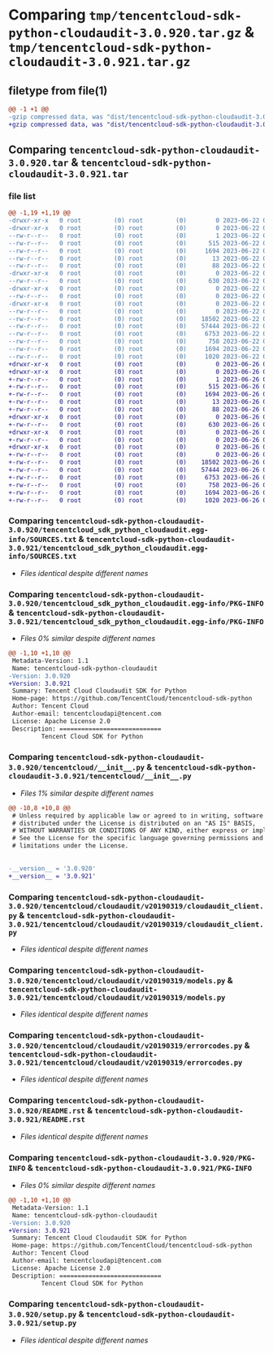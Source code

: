 # Comparing `tmp/tencentcloud-sdk-python-cloudaudit-3.0.920.tar.gz` & `tmp/tencentcloud-sdk-python-cloudaudit-3.0.921.tar.gz`

## filetype from file(1)

```diff
@@ -1 +1 @@
-gzip compressed data, was "dist/tencentcloud-sdk-python-cloudaudit-3.0.920.tar", last modified: Thu Jun 22 00:20:20 2023, max compression
+gzip compressed data, was "dist/tencentcloud-sdk-python-cloudaudit-3.0.921.tar", last modified: Mon Jun 26 00:20:25 2023, max compression
```

## Comparing `tencentcloud-sdk-python-cloudaudit-3.0.920.tar` & `tencentcloud-sdk-python-cloudaudit-3.0.921.tar`

### file list

```diff
@@ -1,19 +1,19 @@
-drwxr-xr-x   0 root         (0) root         (0)        0 2023-06-22 00:20:20.000000 tencentcloud-sdk-python-cloudaudit-3.0.920/
-drwxr-xr-x   0 root         (0) root         (0)        0 2023-06-22 00:20:20.000000 tencentcloud-sdk-python-cloudaudit-3.0.920/tencentcloud_sdk_python_cloudaudit.egg-info/
--rw-r--r--   0 root         (0) root         (0)        1 2023-06-22 00:20:20.000000 tencentcloud-sdk-python-cloudaudit-3.0.920/tencentcloud_sdk_python_cloudaudit.egg-info/dependency_links.txt
--rw-r--r--   0 root         (0) root         (0)      515 2023-06-22 00:20:20.000000 tencentcloud-sdk-python-cloudaudit-3.0.920/tencentcloud_sdk_python_cloudaudit.egg-info/SOURCES.txt
--rw-r--r--   0 root         (0) root         (0)     1694 2023-06-22 00:20:20.000000 tencentcloud-sdk-python-cloudaudit-3.0.920/tencentcloud_sdk_python_cloudaudit.egg-info/PKG-INFO
--rw-r--r--   0 root         (0) root         (0)       13 2023-06-22 00:20:20.000000 tencentcloud-sdk-python-cloudaudit-3.0.920/tencentcloud_sdk_python_cloudaudit.egg-info/top_level.txt
--rw-r--r--   0 root         (0) root         (0)       88 2023-06-22 00:20:20.000000 tencentcloud-sdk-python-cloudaudit-3.0.920/setup.cfg
-drwxr-xr-x   0 root         (0) root         (0)        0 2023-06-22 00:20:20.000000 tencentcloud-sdk-python-cloudaudit-3.0.920/tencentcloud/
--rw-r--r--   0 root         (0) root         (0)      630 2023-06-22 00:20:20.000000 tencentcloud-sdk-python-cloudaudit-3.0.920/tencentcloud/__init__.py
-drwxr-xr-x   0 root         (0) root         (0)        0 2023-06-22 00:20:20.000000 tencentcloud-sdk-python-cloudaudit-3.0.920/tencentcloud/cloudaudit/
--rw-r--r--   0 root         (0) root         (0)        0 2023-06-22 00:20:20.000000 tencentcloud-sdk-python-cloudaudit-3.0.920/tencentcloud/cloudaudit/__init__.py
-drwxr-xr-x   0 root         (0) root         (0)        0 2023-06-22 00:20:20.000000 tencentcloud-sdk-python-cloudaudit-3.0.920/tencentcloud/cloudaudit/v20190319/
--rw-r--r--   0 root         (0) root         (0)        0 2023-06-22 00:20:20.000000 tencentcloud-sdk-python-cloudaudit-3.0.920/tencentcloud/cloudaudit/v20190319/__init__.py
--rw-r--r--   0 root         (0) root         (0)    18502 2023-06-22 00:20:20.000000 tencentcloud-sdk-python-cloudaudit-3.0.920/tencentcloud/cloudaudit/v20190319/cloudaudit_client.py
--rw-r--r--   0 root         (0) root         (0)    57444 2023-06-22 00:20:20.000000 tencentcloud-sdk-python-cloudaudit-3.0.920/tencentcloud/cloudaudit/v20190319/models.py
--rw-r--r--   0 root         (0) root         (0)     6753 2023-06-22 00:20:20.000000 tencentcloud-sdk-python-cloudaudit-3.0.920/tencentcloud/cloudaudit/v20190319/errorcodes.py
--rw-r--r--   0 root         (0) root         (0)      758 2023-06-22 00:20:20.000000 tencentcloud-sdk-python-cloudaudit-3.0.920/README.rst
--rw-r--r--   0 root         (0) root         (0)     1694 2023-06-22 00:20:20.000000 tencentcloud-sdk-python-cloudaudit-3.0.920/PKG-INFO
--rw-r--r--   0 root         (0) root         (0)     1020 2023-06-22 00:20:20.000000 tencentcloud-sdk-python-cloudaudit-3.0.920/setup.py
+drwxr-xr-x   0 root         (0) root         (0)        0 2023-06-26 00:20:25.000000 tencentcloud-sdk-python-cloudaudit-3.0.921/
+drwxr-xr-x   0 root         (0) root         (0)        0 2023-06-26 00:20:25.000000 tencentcloud-sdk-python-cloudaudit-3.0.921/tencentcloud_sdk_python_cloudaudit.egg-info/
+-rw-r--r--   0 root         (0) root         (0)        1 2023-06-26 00:20:25.000000 tencentcloud-sdk-python-cloudaudit-3.0.921/tencentcloud_sdk_python_cloudaudit.egg-info/dependency_links.txt
+-rw-r--r--   0 root         (0) root         (0)      515 2023-06-26 00:20:25.000000 tencentcloud-sdk-python-cloudaudit-3.0.921/tencentcloud_sdk_python_cloudaudit.egg-info/SOURCES.txt
+-rw-r--r--   0 root         (0) root         (0)     1694 2023-06-26 00:20:25.000000 tencentcloud-sdk-python-cloudaudit-3.0.921/tencentcloud_sdk_python_cloudaudit.egg-info/PKG-INFO
+-rw-r--r--   0 root         (0) root         (0)       13 2023-06-26 00:20:25.000000 tencentcloud-sdk-python-cloudaudit-3.0.921/tencentcloud_sdk_python_cloudaudit.egg-info/top_level.txt
+-rw-r--r--   0 root         (0) root         (0)       88 2023-06-26 00:20:25.000000 tencentcloud-sdk-python-cloudaudit-3.0.921/setup.cfg
+drwxr-xr-x   0 root         (0) root         (0)        0 2023-06-26 00:20:25.000000 tencentcloud-sdk-python-cloudaudit-3.0.921/tencentcloud/
+-rw-r--r--   0 root         (0) root         (0)      630 2023-06-26 00:20:25.000000 tencentcloud-sdk-python-cloudaudit-3.0.921/tencentcloud/__init__.py
+drwxr-xr-x   0 root         (0) root         (0)        0 2023-06-26 00:20:25.000000 tencentcloud-sdk-python-cloudaudit-3.0.921/tencentcloud/cloudaudit/
+-rw-r--r--   0 root         (0) root         (0)        0 2023-06-26 00:20:25.000000 tencentcloud-sdk-python-cloudaudit-3.0.921/tencentcloud/cloudaudit/__init__.py
+drwxr-xr-x   0 root         (0) root         (0)        0 2023-06-26 00:20:25.000000 tencentcloud-sdk-python-cloudaudit-3.0.921/tencentcloud/cloudaudit/v20190319/
+-rw-r--r--   0 root         (0) root         (0)        0 2023-06-26 00:20:25.000000 tencentcloud-sdk-python-cloudaudit-3.0.921/tencentcloud/cloudaudit/v20190319/__init__.py
+-rw-r--r--   0 root         (0) root         (0)    18502 2023-06-26 00:20:25.000000 tencentcloud-sdk-python-cloudaudit-3.0.921/tencentcloud/cloudaudit/v20190319/cloudaudit_client.py
+-rw-r--r--   0 root         (0) root         (0)    57444 2023-06-26 00:20:25.000000 tencentcloud-sdk-python-cloudaudit-3.0.921/tencentcloud/cloudaudit/v20190319/models.py
+-rw-r--r--   0 root         (0) root         (0)     6753 2023-06-26 00:20:25.000000 tencentcloud-sdk-python-cloudaudit-3.0.921/tencentcloud/cloudaudit/v20190319/errorcodes.py
+-rw-r--r--   0 root         (0) root         (0)      758 2023-06-26 00:20:25.000000 tencentcloud-sdk-python-cloudaudit-3.0.921/README.rst
+-rw-r--r--   0 root         (0) root         (0)     1694 2023-06-26 00:20:25.000000 tencentcloud-sdk-python-cloudaudit-3.0.921/PKG-INFO
+-rw-r--r--   0 root         (0) root         (0)     1020 2023-06-26 00:20:25.000000 tencentcloud-sdk-python-cloudaudit-3.0.921/setup.py
```

### Comparing `tencentcloud-sdk-python-cloudaudit-3.0.920/tencentcloud_sdk_python_cloudaudit.egg-info/SOURCES.txt` & `tencentcloud-sdk-python-cloudaudit-3.0.921/tencentcloud_sdk_python_cloudaudit.egg-info/SOURCES.txt`

 * *Files identical despite different names*

### Comparing `tencentcloud-sdk-python-cloudaudit-3.0.920/tencentcloud_sdk_python_cloudaudit.egg-info/PKG-INFO` & `tencentcloud-sdk-python-cloudaudit-3.0.921/tencentcloud_sdk_python_cloudaudit.egg-info/PKG-INFO`

 * *Files 0% similar despite different names*

```diff
@@ -1,10 +1,10 @@
 Metadata-Version: 1.1
 Name: tencentcloud-sdk-python-cloudaudit
-Version: 3.0.920
+Version: 3.0.921
 Summary: Tencent Cloud Cloudaudit SDK for Python
 Home-page: https://github.com/TencentCloud/tencentcloud-sdk-python
 Author: Tencent Cloud
 Author-email: tencentcloudapi@tencent.com
 License: Apache License 2.0
 Description: ============================
         Tencent Cloud SDK for Python
```

### Comparing `tencentcloud-sdk-python-cloudaudit-3.0.920/tencentcloud/__init__.py` & `tencentcloud-sdk-python-cloudaudit-3.0.921/tencentcloud/__init__.py`

 * *Files 1% similar despite different names*

```diff
@@ -10,8 +10,8 @@
 # Unless required by applicable law or agreed to in writing, software
 # distributed under the License is distributed on an "AS IS" BASIS,
 # WITHOUT WARRANTIES OR CONDITIONS OF ANY KIND, either express or implied.
 # See the License for the specific language governing permissions and
 # limitations under the License.
 
 
-__version__ = '3.0.920'
+__version__ = '3.0.921'
```

### Comparing `tencentcloud-sdk-python-cloudaudit-3.0.920/tencentcloud/cloudaudit/v20190319/cloudaudit_client.py` & `tencentcloud-sdk-python-cloudaudit-3.0.921/tencentcloud/cloudaudit/v20190319/cloudaudit_client.py`

 * *Files identical despite different names*

### Comparing `tencentcloud-sdk-python-cloudaudit-3.0.920/tencentcloud/cloudaudit/v20190319/models.py` & `tencentcloud-sdk-python-cloudaudit-3.0.921/tencentcloud/cloudaudit/v20190319/models.py`

 * *Files identical despite different names*

### Comparing `tencentcloud-sdk-python-cloudaudit-3.0.920/tencentcloud/cloudaudit/v20190319/errorcodes.py` & `tencentcloud-sdk-python-cloudaudit-3.0.921/tencentcloud/cloudaudit/v20190319/errorcodes.py`

 * *Files identical despite different names*

### Comparing `tencentcloud-sdk-python-cloudaudit-3.0.920/README.rst` & `tencentcloud-sdk-python-cloudaudit-3.0.921/README.rst`

 * *Files identical despite different names*

### Comparing `tencentcloud-sdk-python-cloudaudit-3.0.920/PKG-INFO` & `tencentcloud-sdk-python-cloudaudit-3.0.921/PKG-INFO`

 * *Files 0% similar despite different names*

```diff
@@ -1,10 +1,10 @@
 Metadata-Version: 1.1
 Name: tencentcloud-sdk-python-cloudaudit
-Version: 3.0.920
+Version: 3.0.921
 Summary: Tencent Cloud Cloudaudit SDK for Python
 Home-page: https://github.com/TencentCloud/tencentcloud-sdk-python
 Author: Tencent Cloud
 Author-email: tencentcloudapi@tencent.com
 License: Apache License 2.0
 Description: ============================
         Tencent Cloud SDK for Python
```

### Comparing `tencentcloud-sdk-python-cloudaudit-3.0.920/setup.py` & `tencentcloud-sdk-python-cloudaudit-3.0.921/setup.py`

 * *Files identical despite different names*

